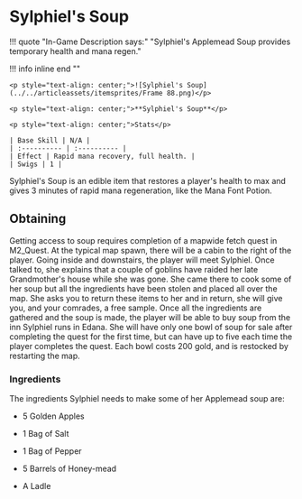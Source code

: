 # **Sylphiel's Soup**

!!! quote "In-Game Description says:"
    "Sylphiel's Applemead Soup provides temporary health and mana regen."

!!! info inline end ""

    <p style="text-align: center;">![Sylphiel's Soup](../../articleassets/itemsprites/Frame 88.png)</p>

    <p style="text-align: center;">**Sylphiel's Soup**</p>

    <p style="text-align: center;">Stats</p>

    | Base Skill | N/A |
    | :---------- | :---------- |
    | Effect | Rapid mana recovery, full health. |
    | Swigs | 1 |

Sylphiel's Soup is an edible item that restores a player's health to max and gives 3 minutes of rapid mana regeneration, like the Mana Font Potion.

## **Obtaining**

Getting access to soup requires completion of a mapwide fetch quest in M2_Quest. At the typical map spawn, there will be a cabin to the right of the player. Going inside and downstairs, the player will meet Sylphiel. Once talked to, she explains that a couple of goblins have raided her late Grandmother's house while she was gone. She came there to cook some of her soup but all the ingredients have been stolen and placed all over the map. She asks you to return these items to her and in return, she will give you, and your comrades, a free sample. Once all the ingredients are gathered and the soup is made, the player will be able to buy soup from the inn Sylphiel runs in Edana. She will have only one bowl of soup for sale after completing the quest for the first time, but can have up to five each time the player completes the quest. Each bowl costs 200 gold, and is restocked by restarting the map.

### **Ingredients**

The ingredients Sylphiel needs to make some of her Applemead soup are:

- 5 Golden Apples

- 1 Bag of Salt

- 1 Bag of Pepper

- 5 Barrels of Honey-mead

- A Ladle